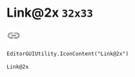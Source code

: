 # Link@2x `32x33`
<img src="/img/Link.png" width=32 height=33>

``` CSharp
EditorGUIUtility.IconContent("Link@2x")
```
```
Link@2x
```
